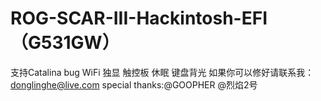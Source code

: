# ROG-SCAR-III-Hackintosh-EFI（G531GW）

支持Catalina
bug WiFi 独显 触控板 休眠 键盘背光
如果你可以修好请联系我：donglinghe@live.com
special thanks:@GOOPHER @烈焰2号

